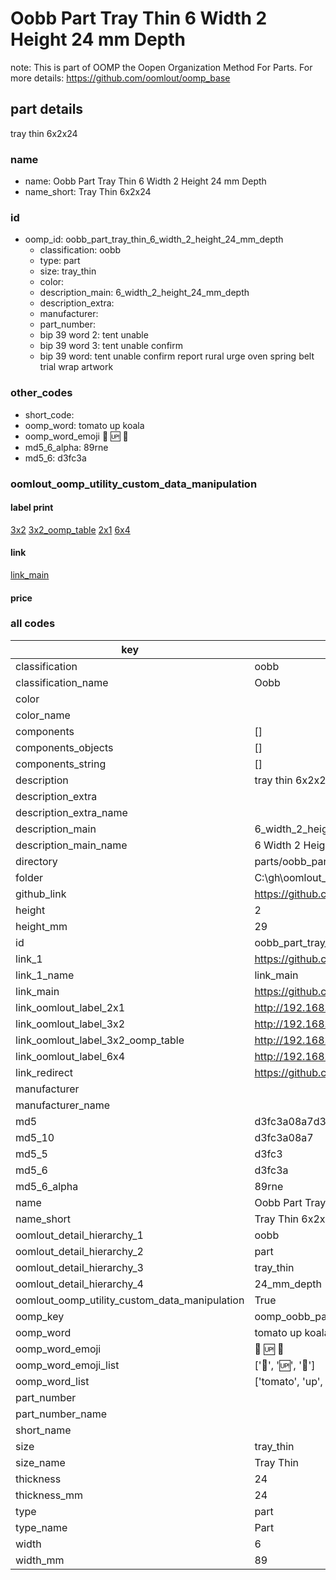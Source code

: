# Oobb Part Tray Thin 6 Width 2 Height 24 mm Depth  

note: This is part of OOMP the Oopen Organization Method For Parts. For more details: https://github.com/oomlout/oomp_base

##  part details
  



tray thin 6x2x24



### name
* name: Oobb Part Tray Thin 6 Width 2 Height 24 mm Depth
* name_short: Tray Thin 6x2x24 
### id
* oomp_id: oobb_part_tray_thin_6_width_2_height_24_mm_depth
  * classification: oobb
  * type: part
  * size: tray_thin
  * color: 
  * description_main: 6_width_2_height_24_mm_depth
  * description_extra: 
  * manufacturer: 
  * part_number: 
  * bip 39 word 2: tent unable
  * bip 39 word 3: tent unable confirm
  * bip 39 word: tent unable confirm report rural urge oven spring belt trial wrap artwork

### other_codes
* short_code: 
* oomp_word: tomato up koala
* oomp_word_emoji :tomato: :up: :koala:
* md5_6_alpha: 89rne
* md5_6: d3fc3a






### oomlout_oomp_utility_custom_data_manipulation
#### label print
[3x2](http://192.168.1.245:1112/?label=oomp%2089rne)
[3x2_oomp_table](http://192.168.1.108:1112/?label=oomp%2089rne)
[2x1](http://192.168.1.242:1112/?label=oomp%2089rne)
[6x4](http://192.168.1.55:1112/?label=oomp%2089rne)    

#### link

[link_main](https://github.com/oomlout/oomlout_oobb_version_4_generated_parts/tree/main/navigation_oomp/oobb/part/tray_thin/6_width_2_height_24_mm_depth/part)                              

#### price







### all codes 
| key | value |  
| --- | --- |  
| classification | oobb |  
| classification_name | Oobb |  
| color |  |  
| color_name |  |  
| components | [] |  
| components_objects | [] |  
| components_string | [] |  
| description | tray thin 6x2x24 |  
| description_extra |  |  
| description_extra_name |  |  
| description_main | 6_width_2_height_24_mm_depth |  
| description_main_name | 6 Width 2 Height 24 mm Depth |  
| directory | parts/oobb_part_tray_thin_6_width_2_height_24_mm_depth |  
| folder | C:\gh\oomlout_oobb_version_4_generated_parts\parts\oobb_part_tray_thin_6_width_2_height_24_mm_depth |  
| github_link | https://github.com/oomlout/oomlout_oomp_part_src/tree/main/parts/oobb_part_tray_thin_6_width_2_height_24_mm_depth |  
| height | 2 |  
| height_mm | 29 |  
| id | oobb_part_tray_thin_6_width_2_height_24_mm_depth |  
| link_1 | https://github.com/oomlout/oomlout_oobb_version_4_generated_parts/tree/main/navigation_oomp/oobb/part/tray_thin/6_width_2_height_24_mm_depth/part |  
| link_1_name | link_main |  
| link_main | https://github.com/oomlout/oomlout_oobb_version_4_generated_parts/tree/main/navigation_oomp/oobb/part/tray_thin/6_width_2_height_24_mm_depth/part |  
| link_oomlout_label_2x1 | http://192.168.1.242:1112/?label=oomp%2089rne |  
| link_oomlout_label_3x2 | http://192.168.1.245:1112/?label=oomp%2089rne |  
| link_oomlout_label_3x2_oomp_table | http://192.168.1.108:1112/?label=oomp%2089rne |  
| link_oomlout_label_6x4 | http://192.168.1.55:1112/?label=oomp%2089rne |  
| link_redirect | https://github.com/oomlout/oomlout_oobb_version_4_generated_parts/tree/main/parts/oobb_tray_thin_06_02_24 |  
| manufacturer |  |  
| manufacturer_name |  |  
| md5 | d3fc3a08a7d333bbbddecb6e5dfb16fa |  
| md5_10 | d3fc3a08a7 |  
| md5_5 | d3fc3 |  
| md5_6 | d3fc3a |  
| md5_6_alpha | 89rne |  
| name | Oobb Part Tray Thin 6 Width 2 Height 24 mm Depth |  
| name_short | Tray Thin 6x2x24  |  
| oomlout_detail_hierarchy_1 | oobb |  
| oomlout_detail_hierarchy_2 | part |  
| oomlout_detail_hierarchy_3 | tray_thin |  
| oomlout_detail_hierarchy_4 | 24_mm_depth |  
| oomlout_oomp_utility_custom_data_manipulation | True |  
| oomp_key | oomp_oobb_part_tray_thin_6_width_2_height_24_mm_depth |  
| oomp_word | tomato up koala |  
| oomp_word_emoji | :tomato: :up: :koala: |  
| oomp_word_emoji_list | [':tomato:', ':up:', ':koala:'] |  
| oomp_word_list | ['tomato', 'up', 'koala'] |  
| part_number |  |  
| part_number_name |  |  
| short_name |  |  
| size | tray_thin |  
| size_name | Tray Thin |  
| thickness | 24 |  
| thickness_mm | 24 |  
| type | part |  
| type_name | Part |  
| width | 6 |  
| width_mm | 89 |  
